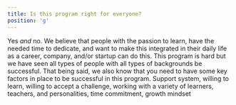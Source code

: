 ```yaml
---
title: Is this program right for everyone?
position: 'g'
---
```

Yes _and_ no. We believe that people with the passion to learn, have the needed time to dedicate, and want to make this integrated in their daily life as a career, company, and/or startup can do this. This program is hard but we have seen all types of people with all types of backgrounds be successful. That being said, we also know that you need to have some key factors in place to be successful in this program. Support system, willing to learn, willing to accept a challenge, working with a variety of learners, teachers, and personalities, time commitment, growth mindset
